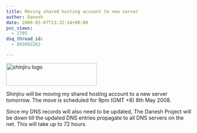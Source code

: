```yaml
---
title: Moving shared hosting account to new server
author: Danesh
date: 2008-05-07T13:32:14+00:00
pvc_views:
  - 2705
dsq_thread_id:
  - 893092262

---
```

[<img loading="lazy" class="alignnone size-full wp-image-540" title="shinjiru logo" src="/wp-content/uploads/2008/05/shinjiru-logo.jpg" alt="shinjiru logo" width="246" height="61" />][1]

Shinjiru will be moving my shared hosting account to a new server tomorrow. The move is scheduled for 9pm (GMT +8) 8th May 2008.

Since my DNS records will also need to be updated, The Danesh Project will be down till the updated DNS entries propagate to all DNS servers on the net. This will take up to 72 hours.

 [1]: /wp-content/uploads/2008/05/shinjiru-logo.jpg